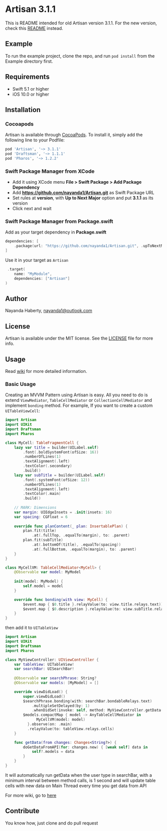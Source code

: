 # Artisan 3.1.1

This is README intended for old Artisan version 3.1.1. For the new version, check this [README](https://github.com/nayanda1/Artisan/blob/main/README.md) instead.

## Example

To run the example project, clone the repo, and run `pod install` from the Example directory first.

## Requirements

- Swift 5.1 or higher
- iOS 10.0 or higher

## Installation

### Cocoapods

Artisan is available through [CocoaPods](https://cocoapods.org). To install
it, simply add the following line to your Podfile:

```ruby
pod 'Artisan', '~> 3.1.1'
pod 'Draftsman', '~> 1.1.1'
pod 'Pharos', '~> 1.2.2'
```

### Swift Package Manager from XCode

- Add it using XCode menu **File > Swift Package > Add Package Dependency**
- Add **https://github.com/nayanda1/Artisan.git** as Swift Package URL
- Set rules at **version**, with **Up to Next Major** option and put **3.1.1** as its version
- Click next and wait

### Swift Package Manager from Package.swift

Add as your target dependency in **Package.swift**

```swift
dependencies: [
    .package(url: "https://github.com/nayanda1/Artisan.git", .upToNextMajor(from: "3.1.1"))
]
```

Use it in your target as `Artisan`

```swift
 .target(
    name: "MyModule",
    dependencies: ["Artisan"]
)
```

## Author

Nayanda Haberty, nayanda1@outlook.com

## License

Artisan is available under the MIT license. See the [LICENSE](LICENSE) file for more info.

## Usage

Read [wiki](https://github.com/nayanda1/Artisan/wiki) for more detailed information.

### Basic Usage

Creating an MVVM Pattern using Artisan is easy. All you need to do is extend `ViewMediator`, `TableCellMediator` or `CollectionCellMediator` and implement `bonding` method.
For example, If you want to create a custom `UITableViewCell`:

```swift
import Artisan
import UIKit
import Draftsman
import Pharos

class MyCell: TableFragmentCell {
    lazy var title = builder(UILabel.self)
        .font(.boldSystemFont(ofSize: 16))
        .numberOfLines(1)
        .textAlignment(.left)
        .textColor(.secondary)
        .build()
    lazy var subTitle = builder(UILabel.self)
        .font(.systemFont(ofSize: 12))
        .numberOfLines(1)
        .textAlignment(.left)
        .textColor(.main)
        .build()
    
    // MARK: Dimensions
    var margin: UIEdgeInsets = .init(insets: 16)
    var spacing: CGFloat = 6
    
    override func planContent(_ plan: InsertablePlan) {
        plan.fit(title)
            .at(.fullTop, .equalTo(margin), to: .parent)
        plan.fit(subTitle)
            .at(.bottomOf(title), .equalTo(spacing))
            .at(.fullBottom, .equalTo(margin), to: .parent)
    }
}

class MyCellVM: TableCellMediator<MyCell> {
    @Observable var model: MyModel
    
    init(model: MyModel) {
        self.model = model
    }

    override func bonding(with view: MyCell) {
        $event.map { $0.title }.relayValue(to: view.title.relays.text))
        $event.map { $0.description }.relayValue(to: view.subTitle.relays.text))
    }
}
```

then add it to `UITableView`

```swift
import Artisan
import UIKit
import Draftsman
import Pharos

class MyViewController: UIViewController {
    var tableView: UITableView!
    var searchBar: UISearchBar!
  
    @Observable var searchPhrase: String?
    @Observable var models: [MyModel] = []

    override viewDidLoad() {
        super.viewDidLoad()
        $searchPhrase.bonding(with: searchBar.bondableRelays.text)
            .multipleSetDelayed(by: 1)
            .whenDidSet(invoke: self, method: MyViewController.getData(from:))
        $models.compactMap { model -> AnyTableCellMediator in
              MyCellVM(model: model) 
          }.observe(on: .main)
          .relayValue(to: tableView.relays.cells)
    }

    func getData(from changes: Changes<String?>) {
        doGetDataFromAPI(for: changes.new) { [weak self] data in
            self?.models = data
        }
    }
}
```

It will automatically run getData when the user type in searchBar, with a minimum interval between method calls, is 1 second and will update table cells with new data on Main Thread every time you get data from API

For more wiki, go to [here](https://github.com/nayanda1/Artisan/wiki)

## Contribute

You know how, just clone and do pull request
